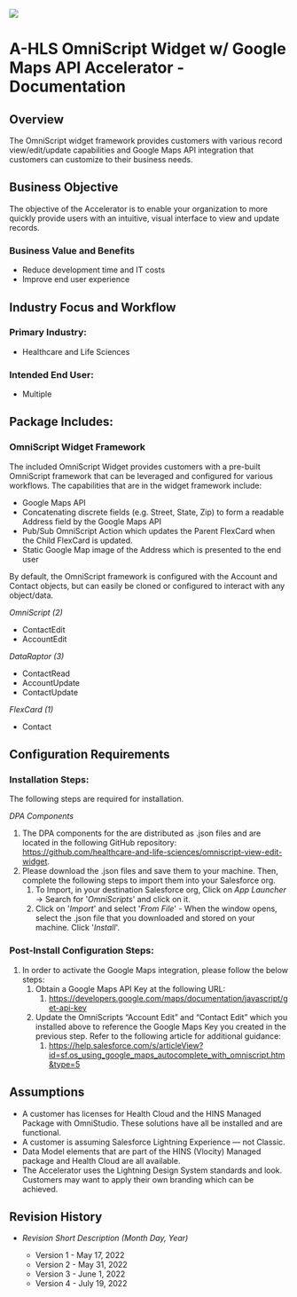 ![](images/ahlsbanner.png)
<h1>A-HLS OmniScript Widget w/ Google Maps API Accelerator - Documentation</h1>

<h2>Overview</h2>

The OmniScript widget framework provides customers with various record view/edit/update capabilities and Google Maps API integration that customers can customize to their business needs. 

<h2>Business Objective</h2>

The objective of the Accelerator is to enable your organization to more quickly provide users with an intuitive, visual interface to view and update records.

<h3>Business Value and Benefits</h3>

* Reduce development time and IT costs
* Improve end user experience


<h2>Industry Focus and Workflow</h2>

<h3>Primary Industry:</h3>

* Healthcare and Life Sciences

<h3>Intended End User:</h3>

* Multiple


<h2>Package Includes:</h2>

<h3>OmniScript Widget Framework</h3>

The included OmniScript Widget provides customers with a pre-built OmniScript framework that can be leveraged and configured for various workflows. The capabilities that are in the widget framework include: 

* Google Maps API
* Concatenating discrete fields (e.g. Street, State, Zip) to form a readable Address field by the Google Maps API
* Pub/Sub OmniScript Action which updates the Parent FlexCard when the Child FlexCard is updated.
* Static Google Map image of the Address which is presented to the end user

By default, the OmniScript framework is configured with the Account and Contact objects, but can easily be cloned or configured to interact with any object/data.

*OmniScript (2)*

* ContactEdit
* AccountEdit

*DataRaptor (3)*

* ContactRead
* AccountUpdate
* ContactUpdate

*FlexCard (1)*

* Contact


<h2>Configuration Requirements</h2>

<h3>Installation Steps:</h3>

The following steps are required for installation.

*DPA Components*

1. The DPA components for the are distributed as .json files and are located in the following GitHub repository: https://github.com/healthcare-and-life-sciences/omniscript-view-edit-widget.
2. Please download the .json files and save them to your machine. Then, complete the following steps to import them into your Salesforce org.
    1. To Import, in your destination Salesforce org, Click on *App Launcher* → Search for '*OmniScripts*' and click on it.
    2. Click on '*Import*' and select '*From File*' - When the window opens, select the .json file that you downloaded and stored on your machine. Click '*Install*'.

<h3>Post-Install Configuration Steps:</h3>

1. In order to activate the Google Maps integration, please follow the below steps:
    1. Obtain a Google Maps API Key at the following URL: 
        1. https://developers.google.com/maps/documentation/javascript/get-api-key
    2. Update the OmniScripts “Account Edit” and “Contact Edit” which you installed above to reference the Google Maps Key you created in the previous step. Refer to the following article for additional guidance:
        1. https://help.salesforce.com/s/articleView?id=sf.os_using_google_maps_autocomplete_with_omniscript.htm&type=5


<h2>Assumptions</h2>

* A customer has licenses for Health Cloud and the HINS Managed Package with OmniStudio.  These solutions have all be installed and are functional.
* A customer is assuming Salesforce Lightning Experience — not Classic.
* Data Model elements that are part of the HINS (Vlocity) Managed package and Health Cloud are all available.
* The Accelerator uses the Lightning Design System standards and look. Customers may want to apply their own branding which can be achieved.


<h2>Revision History</h2>

* *Revision Short Description (Month Day, Year)*

    * Version 1 - May 17, 2022
    * Version 2 - May 31, 2022
    * Version 3 - June 1, 2022
    * Version 4 - July 19, 2022


